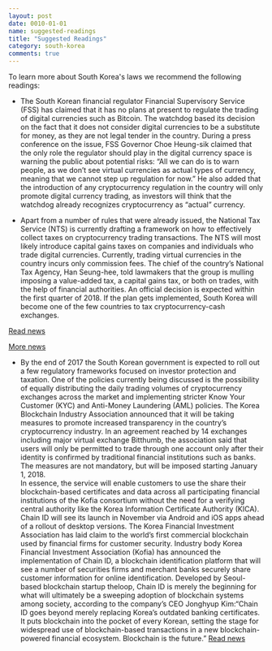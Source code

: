 ```yaml
---
layout: post
date: 0010-01-01
name: suggested-readings
title: "Suggested Readings"
category: south-korea
comments: true
---
```


To learn more about South Korea's laws we recommend the following readings: 

- The South Korean financial regulator Financial Supervisory Service (FSS) has claimed that it has no plans at present to regulate the trading of digital currencies such as Bitcoin. The watchdog based its decision on the fact that it does not consider digital currencies to be a substitute for money, as they are not legal tender in the country. During a press conference on the issue, FSS Governor Choe Heung-sik claimed that the only role the regulator should play in the digital currency space is warning the public about potential risks:
“All we can do is to warn people, as we don’t see virtual currencies as actual types of currency, meaning that we cannot step up regulation for now.” He also added that the introduction of any cryptocurrency regulation in the country will only promote digital currency trading, as investors will think that the watchdog already recognizes cryptocurrency as “actual” currency.

- Apart from a number of rules that were already issued, the National Tax Service (NTS) is currently drafting a framework on how to effectively collect taxes on cryptocurrency trading transactions. The NTS will most likely introduce capital gains taxes on companies and individuals who trade digital currencies. Currently, trading virtual currencies in the country incurs only commission fees. The chief of the country’s National Tax Agency, Han Seung-hee, told lawmakers that the group is mulling imposing a value-added tax, a capital gains tax, or both on trades, with the help of financial authorities. An official decision is expected within the first quarter of 2018. If the plan gets implemented, South Korea will become one of the few countries to tax cryptocurrency-cash exchanges.

[Read news](https://cointelegraph.com/news/south-korea-fss-cryptocurrency-not-actual-currency-should-not-be-regulated)

[More news](http://www.businesskorea.co.kr/english/news/money/20007-taxation-crytocurrency-korean-govt-impose-income-taxes-virtual-currency)

- By the end of 2017 the South Korean government is expected to roll out a few regulatory frameworks focused on investor protection and taxation. One of the policies currently being discussed is the possibility of equally distributing the daily trading volumes of cryptocurrency exchanges across the market and implementing stricter Know Your Customer (KYC) and Anti-Money Laundering (AML) policies.
The Korea Blockchain Industry Association announced that it will be taking measures to promote increased transparency in the country’s cryptocurrency industry. In an agreement reached by 14 exchanges including major virtual exchange Bitthumb, the association said that users will only be permitted to trade through one account only after their identity is confirmed by traditional financial institutions such as banks. The measures are not mandatory, but will be imposed starting January 1, 2018.  
In essence, the service will enable customers to use the share their blockchain-based certificates and data across all participating financial institutions of the Kofia consortium without the need for a verifying central authority like the Korea Information Certificate Authority (KICA). Chain ID will see its launch in November via Android and iOS apps ahead of a rollout of desktop versions. The Korea Financial Investment Association has laid claim to the world’s first commercial blockchain used by financial firms for customer security. Industry body Korea Financial Investment Association (Kofia) has announced the implementation of Chain ID, a blockchain identification platform that will see a number of securities firms and merchant banks securely share customer information for online identification. Developed by Seoul-based blockchain startup theloop, Chain ID is merely the beginning for what will ultimately be a sweeping adoption of blockchain systems among society, according to the company’s CEO Jonghyup Kim:“Chain ID goes beyond merely replacing Korea’s outdated banking certificates. It puts blockchain into the pocket of every Korean, setting the stage for widespread use of blockchain-based transactions in a new blockchain-powered financial ecosystem. Blockchain is the future.”
[Read news](https://www.cnbc.com/2017/12/14/bitcoin-south-korea-bitthumb-plans-cryptocurrency-trading-changes.html)



